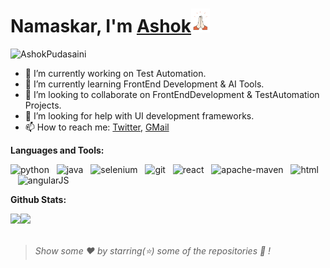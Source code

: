 <h1>Namaskar, I'm <a href="https://www.ashokpudasaini.com.np/">Ashok</a><img src="https://raw.githubusercontent.com/ptbhatcoder/ptbhatcoder/main/emoji-gifs/namaste.gif" width="30px"></h1>

<p align="left"> <img src="https://komarev.com/ghpvc/?username=AshokPudasaini&label=Views&color=blue&style=for-the-badge" alt="AshokPudasaini" /> </p>

- 🔭 I’m currently working on Test Automation.
- 🌱 I’m currently learning FrontEnd Development & AI Tools.
- 👯 I’m looking to collaborate on FrontEndDevelopment & TestAutomation Projects.
- 🤔 I’m looking for help with UI development frameworks.
- 📫 How to reach me: [Twitter](https://twitter.com/ashokpds), [GMail](mailto:ashokpds15a@gmail.com)

**Languages and Tools:**

<p align="left"><img height="30" width="30" alt="python" src="https://user-images.githubusercontent.com/28840761/89373851-5696c900-d71c-11ea-9fad-09e52584c77b.png" />&nbsp;&nbsp;&nbsp;<img height="30" width="30" alt="java" src="https://user-images.githubusercontent.com/28840761/89373844-54cd0580-d71c-11ea-8525-e618ed8e029d.png" />&nbsp;&nbsp;&nbsp;<img height="30" width="30" alt="selenium" src="https://user-images.githubusercontent.com/28840761/89373854-572f5f80-d71c-11ea-8368-3846394b1948.png" />&nbsp;&nbsp;&nbsp;<img height="30" width="30" alt="git" src="https://user-images.githubusercontent.com/28840761/89373842-54cd0580-d71c-11ea-9643-e145b5c4e727.png" />&nbsp;&nbsp;&nbsp;<img height="30" width="30" alt="react" src="https://user-images.githubusercontent.com/28840761/89373852-5696c900-d71c-11ea-8d90-b469310bd189.png" />&nbsp;&nbsp;&nbsp;<img height="30" width="30" alt="apache-maven" src="https://user-images.githubusercontent.com/28840761/89373834-51d21500-d71c-11ea-8799-b80a6c095b67.png" />&nbsp;&nbsp;&nbsp;<img height="30" width="30" alt="html" src="https://user-images.githubusercontent.com/28840761/89373834-51d21500-d71c-11ea-8799-b80a6c095b67.png" />&nbsp;&nbsp;&nbsp;<img height="30" width="30" alt="angularJS" src="https://user-images.githubusercontent.com/28840761/89373834-51d21500-d71c-11ea-8799-b80a6c095b67.png" />&nbsp;&nbsp;&nbsp;</p>


**Github Stats:**

<a href="https://github.com/ashokpds15">
  <img height="137px" src="https://github-readme-stats.vercel.app/api?username=ashokpds15&hide_title=true&hide_border=true&show_icons=true&include_all_commits=true&count_private=true&line_height=21&text_color=000&icon_color=000&bg_color=0,ea6161,ffc64d,fffc4d,52fa5a&theme=graywhite" /><!-- wi*quL3fcV --><img height="137px" src="https://github-readme-stats.vercel.app/api/top-langs/?username=ashokpds15&hide=html&hide_title=true&hide_border=true&layout=compact&langs_count=7&exclude_repo=comp426,Redventures-Movie-Quotes&text_color=000&icon_color=fff&bg_color=0,52fa5a,4dfcff,c64dff&theme=graywhite" />
</a>

<br />
<br />

> *Show some ❤️ by starring(⭐) some of the repositories 🙂 !*
